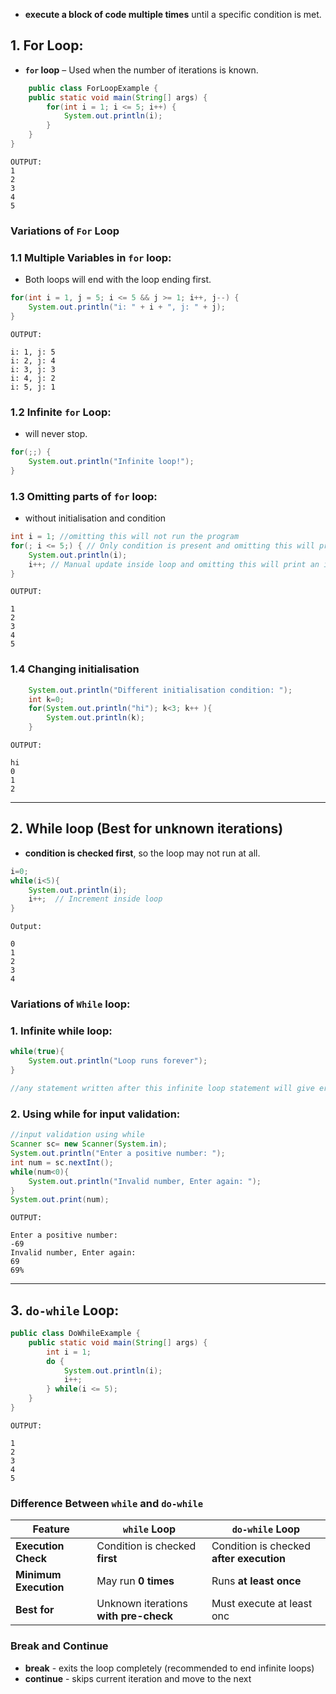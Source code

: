 - **execute a block of code multiple times** until a specific condition is met.
## 1. For Loop:
- **`for` loop** – Used when the number of iterations is known.

```java
	public class ForLoopExample {
    public static void main(String[] args) {
        for(int i = 1; i <= 5; i++) {
            System.out.println(i);
        }
    }
}
```

```plaintext
OUTPUT: 
1  
2  
3  
4  
5  
```

###  Variations of `For` Loop
### 1.1 Multiple Variables in `for` loop:
- Both loops will end with the loop ending first.
```java
for(int i = 1, j = 5; i <= 5 && j >= 1; i++, j--) {
    System.out.println("i: " + i + ", j: " + j);
}
```

```plaintext
OUTPUT:

i: 1, j: 5  
i: 2, j: 4  
i: 3, j: 3  
i: 4, j: 2  
i: 5, j: 1  

```

### 1.2  Infinite `for` Loop:
- will never stop.
```java
for(;;) {  
    System.out.println("Infinite loop!");  
}

```

### 1.3 Omitting parts of `for` loop:
- without initialisation and condition
```java
int i = 1; //omitting this will not run the program
for(; i <= 5;) { // Only condition is present and omitting this will print infinite loop
    System.out.println(i);
    i++; // Manual update inside loop and omitting this will print an infinite loop
}
```

```plaintext
OUTPUT:

1  
2  
3  
4  
5 
```

### 1.4 Changing initialisation
```java
	System.out.println("Different initialisation condition: ");
	int k=0;
	for(System.out.println("hi"); k<3; k++ ){
		System.out.println(k);
	}
```

```plaintext
OUTPUT:

hi
0
1
2

```

---
## 2. While loop (Best for unknown iterations)
- **condition is checked first**, so the loop may not run at all.
```java
i=0;
while(i<5){
	System.out.println(i);
	i++;  // Increment inside loop
}
```

```plaintext
Output:

0
1
2
3
4
```

### Variations of `While` loop:
### 1. Infinite while loop:
```java
while(true){
	System.out.println("Loop runs forever");
}

//any statement written after this infinite loop statement will give error "unreachable statement."
```

### 2. Using while for input validation:
```java
//input validation using while
Scanner sc= new Scanner(System.in);
System.out.println("Enter a positive number: ");
int num = sc.nextInt();
while(num<0){
	System.out.println("Invalid number, Enter again: ");	
}
System.out.print(num);

```

```plaintext
OUTPUT:

Enter a positive number: 
-69
Invalid number, Enter again: 
69
69% 
```

---

## 3. `do-while` Loop:
```java
public class DoWhileExample {
    public static void main(String[] args) {
        int i = 1;
        do {
            System.out.println(i);
            i++;
        } while(i <= 5);
    }
}

```

```plaintext
OUTPUT:

1  
2  
3  
4  
5
```

### Difference Between `while` and `do-while`

|Feature|`while` Loop|`do-while` Loop|
|---|---|---|
|**Execution Check**|Condition is checked **first**|Condition is checked **after execution**|
|**Minimum Execution**|May run **0 times**|Runs **at least once**|
|**Best for**|Unknown iterations **with pre-check**|Must execute at least onc|
### Break and Continue
- **break** - exits the loop completely (recommended to end infinite loops)
- **continue** - skips current iteration and move to the next